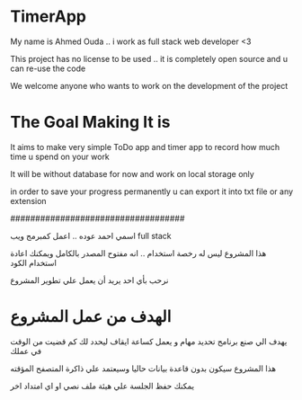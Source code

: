 # TimerApp

My name is Ahmed Ouda .. i work as full stack web developer <3

This project has no license to be used .. it is completely open source and u can re-use the code

We welcome anyone who wants to work on the development of the project


The Goal Making It is
=====================

It aims to make very simple ToDo app and timer app to record how much time u spend on your work

It will be without database for now and work on local storage only

in order to save your progress permanently u can export it into txt file or any extension


###################################

اسمي احمد عوده .. اعمل كمبرمج ويب full stack

هذا المشروع ليس له رخصة استخدام .. انه مفتوح المصدر بالكامل ويمكنك اعادة استخدام الكود

نرحب بأي احد يريد أن يعمل علي تطوير المشروع


الهدف من عمل المشروع
=====================

يهدف الي صنع برنامج تحديد مهام و يعمل كساعة ايقاف ليحدد لك كم قضيت من الوقت في عملك

هذا المشروع سيكون بدون قاعدة بيانات حاليا وسيعتمد علي ذاكرة المتصفح المؤقته

يمكنك حفظ الجلسة علي هيئة ملف نصي او اي امتداد اخر
